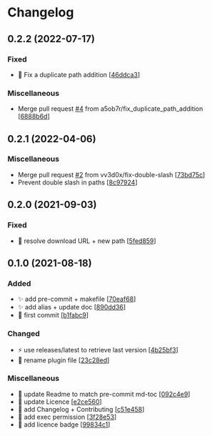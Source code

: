 # Changelog

<a name="0.2.2"></a>
## 0.2.2 (2022-07-17)

### Fixed

- 🐛 Fix a duplicate path addition [[46ddca3](https://github.com/ptavares/zsh-exa/commit/46ddca33fb886be8c6fc2c549864bd3ced065df1)]

### Miscellaneous

-  Merge pull request [#4](https://github.com/ptavares/zsh-exa/issues/4) from a5ob7r/fix_duplicate_path_addition [[6888b6d](https://github.com/ptavares/zsh-exa/commit/6888b6dfeb3c7fd9ff539b559821d8ed246f69f4)]


<a name="0.2.1"></a>
## 0.2.1 (2022-04-06)

### Miscellaneous

-  Merge pull request [#2](https://github.com/ptavares/zsh-exa/issues/2) from vv3d0x/fix-double-slash [[73bd75c](https://github.com/ptavares/zsh-exa/commit/73bd75c45cd3b5c2eafa180486a5a6388589280d)]
-  Prevent double slash in paths [[8c97924](https://github.com/ptavares/zsh-exa/commit/8c97924809d4b940b0a5ba94d446a4955fe817d7)]


<a name="0.2.0"></a>
## 0.2.0 (2021-09-03)

### Fixed

- 🐛 resolve download URL + new path [[5fed859](https://github.com/ptavares/zsh-exa/commit/5fed85936e728f69fdccd39dd975c10cb07dfd43)]


<a name="0.1.0"></a>
## 0.1.0 (2021-08-18)

### Added

- ✨ add pre-commit + makefile [[70eaf68](https://github.com/ptavares/zsh-exa/commit/70eaf6898ecc391178a740d66d83e6684a9ae06a)]
- ✨ add alias + update doc [[890dd36](https://github.com/ptavares/zsh-exa/commit/890dd36fa184a8fdfe076724a40770acb2f9fbf1)]
- 🎉 first commit [[b1fabc9](https://github.com/ptavares/zsh-exa/commit/b1fabc996134df7d2e5ea3acb7f2ab607a895792)]

### Changed

- ⚡ use releases/latest to retrieve last version [[4b25bf3](https://github.com/ptavares/zsh-exa/commit/4b25bf347714b768e4559b886a62ef8a40acf8b2)]
- 🚚 rename plugin file [[23c28ed](https://github.com/ptavares/zsh-exa/commit/23c28ed96c34d9bf7a2a8cee6fd741dca75560fb)]

### Miscellaneous

- 📝 update Readme to match pre-commit md-toc [[092c4e9](https://github.com/ptavares/zsh-exa/commit/092c4e9e12fbc2a39b85e0b5bd69a663bc392140)]
- 📝 update Licence [[e2ce560](https://github.com/ptavares/zsh-exa/commit/e2ce56044c2d612b8a7c33d9419b466feb838a37)]
- 📝 add Changelog + Contributing [[c51e458](https://github.com/ptavares/zsh-exa/commit/c51e458b5816bd270597031fd7d3531babeb3f37)]
- 🛂 add exec permission [[3f28e53](https://github.com/ptavares/zsh-exa/commit/3f28e53f84c96b493dc25bb09799d6c21b61e94d)]
- 📝 add licence badge [[99834c1](https://github.com/ptavares/zsh-exa/commit/99834c1a8ec53bcb365e918911486934665e8046)]


